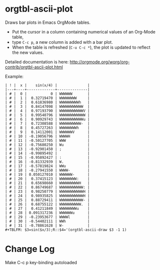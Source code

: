 orgtbl-ascii-plot
=================

Draws bar plots in Emacs OrgMode tables.

- Put the cursor in a column containing numerical values
  of an Org-Mode table,
- type `C-c p`,
  a new column is added with a bar plot.
- When the table is refreshed (`C-u C-c *`),
  the plot is updated to reflect the new values.

Detailed documentation is here:
http://orgmode.org/worg/org-contrib/orgtbl-ascii-plot.html

Example:

    | ! |  x |    sin(x/4) |              |
    |---+----+-------------+--------------|
    | # |  0 |           0 | WWWWWW       |
    | # |  1 |  0.32719470 | WWWWWWWW     |
    | # |  2 |  0.61836980 | WWWWWWWWWh   |
    | # |  3 |  0.84147098 | WWWWWWWWWWW  |
    | # |  4 |  0.97193790 | WWWWWWWWWWWV |
    | # |  5 |  0.99540796 | WWWWWWWWWWWW |
    | # |  6 |  0.90929743 | WWWWWWWWWWWu |
    | # |  7 |  0.72308588 | WWWWWWWWWW-  |
    | # |  8 |  0.45727263 | WWWWWWWWh    |
    | # |  9 |  0.14112001 | WWWWWWV      |
    | # | 10 | -0.19056796 | WWWWH        |
    | # | 11 | -0.50127705 | WWW          |
    | # | 12 | -0.75680250 | Wu           |
    | # | 13 | -0.92901450 | ;            |
    | # | 14 | -0.99895492 |              |
    | # | 15 | -0.95892427 | :            |
    | # | 16 | -0.81332939 | W.           |
    | # | 17 | -0.57819824 | WWu          |
    | # | 18 | -0.27941550 | WWWW-        |
    | # | 19 | 0.050127010 | WWWWWW-      |
    | # | 20 |  0.37415123 | WWWWWWWW:    |
    | # | 21 |  0.65698660 | WWWWWWWWWH   |
    | # | 22 |  0.86749687 | WWWWWWWWWWW: |
    | # | 23 |  0.98250779 | WWWWWWWWWWWH |
    | # | 24 |  0.98935825 | WWWWWWWWWWWH |
    | # | 25 |  0.88729411 | WWWWWWWWWWW- |
    | # | 26 |  0.68755122 | WWWWWWWWWW.  |
    | # | 27 |  0.41211849 | WWWWWWWWu    |
    | # | 28 | 0.091317236 | WWWWWWu      |
    | # | 29 | -0.23953677 | WWWWl        |
    | # | 30 | -0.54402111 | WWh          |
    | # | 31 | -0.78861628 | W-           |
    #+TBLFM: $3=sin($x/3);R::$4='(orgtbl-ascii-draw $3 -1 1)

Change Log
==========

Make C-c p key-binding autoloaded
